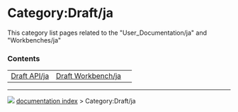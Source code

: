 # Category:Draft/ja
This category list pages related to the \"User_Documentation/ja\" and \"Workbenches/ja\"

### Contents

|     |     |     |
| --- | --- | --- |
| [Draft API/ja](Draft_API/ja.md) | [Draft Workbench/ja](Draft_Workbench/ja.md) |



---
![](images/Right_arrow.png) [documentation index](../README.md) > Category:Draft/ja
